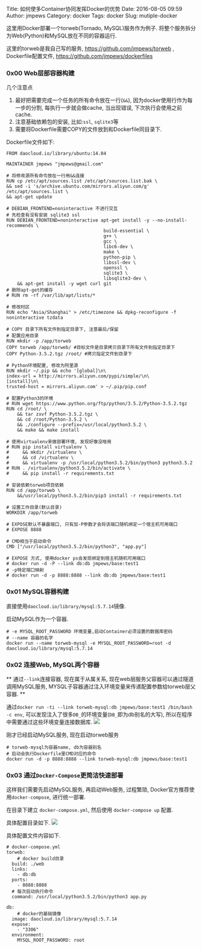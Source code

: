 Title: 如何使多Container协同发挥Docker的优势
Date: 2016-08-05 09:59
Author: jmpews
Category: docker
Tags: docker
Slug: mutiple-docker

这里用Docker部署一个torweb(Tornado, MySQL)服务作为例子. 将整个服务拆分为Web(Python)和MySQL放在不同的容器运行.

这里的torweb是我自己写的服务, https://github.com/jmpews/torweb , Dockerfile配置文件,  https://github.com/jmpews/dockerfiles


### 0x00 Web层部容器构建
几个注意点

1. 最好把需要完成一个任务的所有命令放在一行(`&&`), 因为docker使用行作为每一步的分割, 每执行一步就会做cache, 当出现错误, 下次执行会使用之前cache.
2. 注意基础依赖包的安装, 比如:`ssl`, `sqlite3`等
3. 需要将Dockerfile需要COPY的文件放到和Dockerfile同目录下.

Dockerfile文件如下:

```
FROM daocloud.io/library/ubuntu:14.04

MAINTAINER jmpews "jmpews@gmail.com"

# 将修改源所有命令放在一行用&&连接
RUN cp /etc/apt/sources.list /etc/apt/sources.list.bak \
&& sed -i 's/archive.ubuntu.com/mirrors.aliyun.com/g' /etc/apt/sources.list \
&& apt-get update

# DEBIAN_FRONTEND=noninteractive 不进行交互
# 先检查有没有安装 sqlite3 ssl
RUN DEBIAN_FRONTEND=noninteractive apt-get install -y --no-install-recommends \
                                    build-essential \
                                    g++ \
                                    gcc \
                                    libc6-dev \
                                    make \
                                    python-pip \
                                    libssl-dev \
                                    openssl \
                                    sqlite3 \
                                    libsqlite3-dev \
    && apt-get install -y wget curl git
# 删除apt-get的缓存
# RUN rm -rf /var/lib/apt/lists/*

# 修改时区
RUN echo "Asia/Shanghai" > /etc/timezone && dpkg-reconfigure -f noninteractive tzdata

# COPY 目录下所有文件到指定目录下, 注意最后/保留
# 配置应用目录
RUN mkdir -p /app/torweb
COPY torweb /app/torweb/ #目标文件是目录拷贝目录下所有文件到指定目录下
COPY Python-3.5.2.tgz /root/ #拷贝指定文件到目录下

# Python环境配置, 修改为阿里源
RUN mkdir ~/.pip && echo '[global]\n\
index-url = http://mirrors.aliyun.com/pypi/simple/\n\
[install]\n\
trusted-host = mirrors.aliyun.com' > ~/.pip/pip.conf

# 配置Python3的环境
# RUN wget https://www.python.org/ftp/python/3.5.2/Python-3.5.2.tgz
RUN cd /root/ \
    && tar zxvf Python-3.5.2.tgz \
    && cd /root/Python-3.5.2 \
    && ./configure --prefix=/usr/local/python3.5.2 \
    && make && make install

# 使用virtualenv来做部署环境, 发现好像没啥用
# RUN pip install virtualenv \
#     && mkdir /virtualenv \
#     && cd /virtualenv \
#     && virtualenv -p /usr/local/python3.5.2/bin/python3 python3.5.2
# RUN . /virtualenv/python3.5.2/bin/activate \
#     && pip install -r requirements.txt

# 安装依赖torweb项目依赖
RUN cd /app/torweb \
    &&/usr/local/python3.5.2/bin/pip3 install -r requirements.txt

# 设置工作目录(默认目录)
WORKDIR /app/torweb

# EXPOSE默认不暴露端口, 只有加-P参数才会将该端口随机绑定一个宿主机可用端口
# EXPOSE 8888

# CMD相当于启动命令
CMD ["/usr/local/python3.5.2/bin/python3", "app.py"]

# EXPOSE 方式, 使用docker ps会发现绑定到宿主机随机可用端口
# docker run -d -P --link db:db jmpews/base:test1
# -p特定端口映射
# docker run -d -p 8888:8888 --link db:db jmpews/base:test1
```

### 0x01 MySQL容器构建
直接使用`daocloud.io/library/mysql:5.7.14`镜像.

启动MySQL作为一个容器.

```
# -e MYSQL_ROOT_PASSWORD 环境变量,启动Container必须设置的数据库密码
# --name 容器的名字
docker run --name torweb-mysql -e MYSQL_ROOT_PASSWORD=root -d daocloud.io/library/mysql:5.7.14
```

### 0x02 连接Web, MySQL两个容器
** 通过`--link`连接容器, 现在属于从属关系, 现在web层服务父容器可以通过隧道调用MySQL服务, MYSQL子容器通过注入环境变量来传递配置参数给torweb层父容器. **

通过`docker run -ti --link torweb-mysql:db jmpews/base:test1 /bin/bash -c env`, 可以发现注入了很多`DB_`的环境变量(`DB_`即为db别名的大写), 所以在程序中需要通过这些环境变量连接数据库.
![](http://oaxgrbqi8.bkt.clouddn.com/14703344757862.jpg)

刚才已经启动MySQL服务, 现在启动torweb服务

```
# torweb-mysql为容器name, db为容器别名
# 启动会执行Dockerfile里CMD对应的命令
docker run -d -p 8888:8888 --link torweb-mysql:db jmpews/base:test1
```

### 0x03 通过`Docker-Compose`更简洁快速部署
这样我们需要先启动MySQL服务, 再启动Web服务, 过程繁琐, Docker官方推荐使用`docker-compose`, 进行统一部署.

在目录下建立 `docker-compose.yml`, 然后使用 `docker-compose up` 配置.

具体配置目录如下.
![](http://oaxgrbqi8.bkt.clouddn.com/14703354062153.jpg)

具体配置文件内容如下.

```
# docker-compose.yml
torweb:
	# docker build目录
  build: ./web
  links:
    - db:db
  ports:
    - 8888:8888
  # 每次启动执行命令
  command: /usr/local/python3.5.2/bin/python3 app.py

db:
	# docker的基础镜像
  image: daocloud.io/library/mysql:5.7.14
  expose:
    - "3306"
  environment:
    MYSQL_ROOT_PASSWORD: root
```
